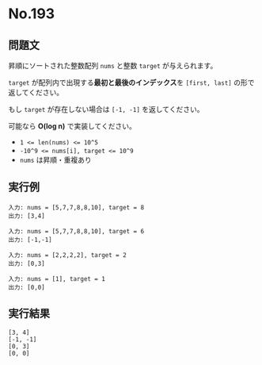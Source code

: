 # No.193

## 問題文

昇順にソートされた整数配列 `nums` と整数 `target` が与えられます。

`target` が配列内で出現する**最初と最後のインデックス**を `[first, last]` の形で返してください。

もし `target` が存在しない場合は `[-1, -1]` を返してください。

可能なら **O(log n)** で実装してください。

* `1 <= len(nums) <= 10^5`
* `-10^9 <= nums[i], target <= 10^9`
* `nums` は昇順・重複あり

## 実行例

```
入力: nums = [5,7,7,8,8,10], target = 8
出力: [3,4]

入力: nums = [5,7,7,8,8,10], target = 6
出力: [-1,-1]

入力: nums = [2,2,2,2], target = 2
出力: [0,3]

入力: nums = [1], target = 1
出力: [0,0]
```

## 実行結果

```
[3, 4]
[-1, -1]
[0, 3]
[0, 0]
```
